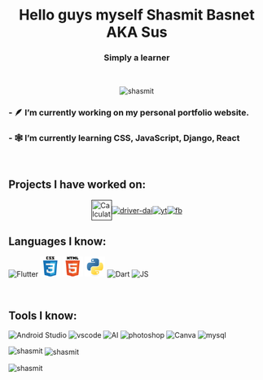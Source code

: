 <h1 align="center">Hello guys myself Shasmit Basnet AKA Sus </h1>
<h3 align="center">Simply a learner</h3>

<br>

<p align="center"> <img src="https://komarev.com/ghpvc/?username=shasmit&label=Profile%20views&color=02ede9&style=plastic" alt="shasmit" /> </p>

<h3>- 🪶 I’m currently working on my personal portfolio website.</h3>
<h3>- 🕸️ I’m currently learning CSS, JavaScript, Django, React </h3>

<br>

<h2 align="left">Projects I have worked on:</h3>


<div style="display:flex; justify-content: row; align-items: center; justify-content: center;">
    <a href=""><img align="center" title="Calculator" src="https://i.imgur.com/JDzrSoW.png" height="40" width="40" ></a>
    <a href=""><img align="center" title="Driver Dai" src="https://i.ibb.co/FJPdz2H/driver-dai.png" alt="driver-dai" style="width: 80px; height:80px;"></a>
    <a href=""><img align="center" title="YouTube Video Downloder" src="http://i.ibb.co/qxFgWDS/yt.png" alt="yt" style="width: 50px; height:50px;"></a>
    <a href="https://imgbb.com/"><img align="center" title="Facebook Video Downloder" src="https://i.ibb.co/Hns7ZmK/fb.png" alt="fb" style="width: 40px; height:40px;"></a>
</div>



<h2 align="left">Languages I know:</h3>
<p align="left"> 
<img src="https://user-images.githubusercontent.com/51419598/152648731-567997ec-ac1c-4a9c-a816-a1fb1882abbe.png" alt="Flutter" width="40" height="40"/>
<img src="https://raw.githubusercontent.com/devicons/devicon/master/icons/css3/css3-original-wordmark.svg" alt="css3" width="40" height="40"/>
<img src="https://raw.githubusercontent.com/devicons/devicon/master/icons/html5/html5-original-wordmark.svg" alt="html5" width="40" height="40"/>
<img src="https://raw.githubusercontent.com/devicons/devicon/master/icons/python/python-original.svg" alt="python" width="40" height="40"/>
<img src="https://upload.wikimedia.org/wikipedia/commons/thumb/7/7e/Dart-logo.png/640px-Dart-logo.png" alt="Dart" width="40" height="40"/>
<img src="https://www.computerhope.com/jargon/j/javascript.png" alt="JS" width="35" height="35"/>
</p>

<br>
<h2 align="left">Tools I know:</h3>
<p align="left"> 
<img src="https://upload.wikimedia.org/wikipedia/commons/thumb/8/8f/Breezeicons-apps-48-android-studio.svg/1200px-Breezeicons-apps-48-android-studio.svg.png" alt="Android Studio" width="40" height="40"/>
<img src="https://upload.wikimedia.org/wikipedia/commons/thumb/2/2d/Visual_Studio_Code_1.18_icon.svg/2056px-Visual_Studio_Code_1.18_icon.svg.png" alt="vscode" width="40" height="40"/>
<img src="https://logodownload.org/wp-content/uploads/2017/04/adobe-Illustrator-logo-1-1.png" alt="AI" width="40" height="40"/>
<img src="https://www.freepnglogos.com/uploads/photoshop-png-logo/photoshop-cc-splash-png-logo-3.png" alt="photoshop" width="40" height="40"/>
<img src="https://1000logos.net/wp-content/uploads/2021/10/Canva-logo.png" alt="Canva" width="50" height="40"/>
<img src="https://download.logo.wine/logo/MySQL/MySQL-Logo.wine.png" alt="mysql" width="40" height="40"/>
</p>


<p><img align="left" src="https://github-readme-stats.vercel.app/api/top-langs?username=shasmit&show_icons=true&theme=dark&title_color=6adbd9&hide_border=true&locale=en&layout=compact" alt="shasmit" /></p>

<p>&nbsp;<img align="center" src="https://github-readme-stats.vercel.app/api?username=shasmit&show_icons=true&theme=dark&title_color=6adbd9&hide_border=true&locale=en" alt="shasmit" /></p>

<p><img align="center" src="https://github-readme-streak-stats.herokuapp.com/?user=shasmit&" alt="shasmit" /></p>

